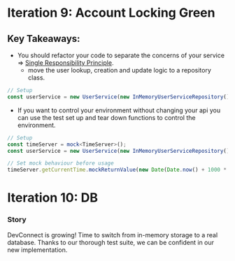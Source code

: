 # Iteration 9: Account Locking Green

## Key Takeaways:

- You should refactor your code to separate the concerns of your service => [Single Responsibility Principle](https://en.wikipedia.org/wiki/Single-responsibility_principle).
  - move the user lookup, creation and update logic to a repository class.

```typescript
// Setup
const userService = new UserService(new InMemoryUserServiceRepository(), ...);
```

- If you want to control your environment without changing your api you can use the test set up and tear down functions to control the environment.

```typescript
// Setup
const timeServer = mock<TimeServer>();
const userService = new UserService(new InMemoryUserServiceRepository(), timeServer, logger);

// Set mock behaviour before usage
timeServer.getCurrentTime.mockReturnValue(new Date(Date.now() + 1000 * 60 * 6));
```

# Iteration 10: DB

### Story

DevConnect is growing! Time to switch from in-memory storage to a real database.
Thanks to our thorough test suite, we can be confident in our new implementation.
